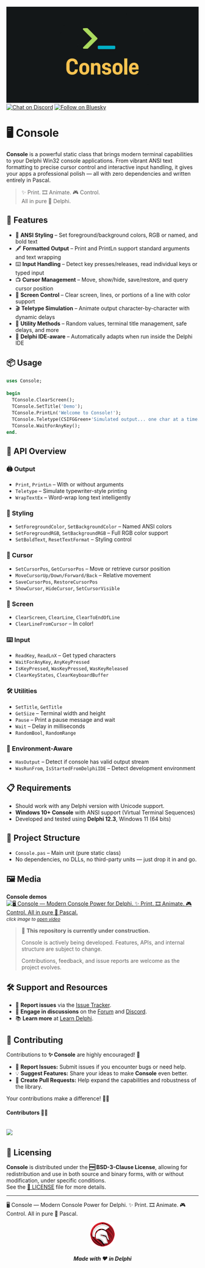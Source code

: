 ![Console](media/console.jpg)  
[![Chat on Discord](https://img.shields.io/discord/754884471324672040?style=for-the-badge)](https://discord.gg/tPWjMwK)
[![Follow on Bluesky](https://img.shields.io/badge/Bluesky-tinyBigGAMES-blue?style=for-the-badge&logo=bluesky)](https://bsky.app/profile/tinybiggames.com)    

# 🖥️ Console

**Console** is a powerful static class that brings modern terminal capabilities to your Delphi Win32 console applications. From vibrant ANSI text formatting to precise cursor control and interactive input handling, it gives your apps a professional polish — all with zero dependencies and written entirely in Pascal.

> ✨ Print. 🎞️ Animate. 🎮 Control.  
> All in pure 🐘 Delphi.

## 🚀 Features

- 🎨 **ANSI Styling** – Set foreground/background colors, RGB or named, and bold text
- 🖋️ **Formatted Output** – Print and PrintLn support standard arguments and text wrapping
- ⌨️ **Input Handling** – Detect key presses/releases, read individual keys or typed input
- 📺 **Cursor Management** – Move, show/hide, save/restore, and query cursor position
- 🧼 **Screen Control** – Clear screen, lines, or portions of a line with color support
- 🎬 **Teletype Simulation** – Animate output character-by-character with dynamic delays
- 🎲 **Utility Methods** – Random values, terminal title management, safe delays, and more
- 🧪 **Delphi IDE-aware** – Automatically adapts when run inside the Delphi IDE

## 📦 Usage

```pascal
uses Console;

begin
  TConsole.ClearScreen();
  TConsole.SetTitle('Demo');
  TConsole.PrintLn('Welcome to Console!');
  TConsole.Teletype(CSIFGGreen+'Simulated output... one char at a time.');
  TConsole.WaitForAnyKey();
end.
```

## 🧱 API Overview

### 🖨 Output
- `Print`, `PrintLn` – With or without arguments
- `Teletype` – Simulate typewriter-style printing
- `WrapTextEx` – Word-wrap long text intelligently

### 🎨 Styling
- `SetForegroundColor`, `SetBackgroundColor` – Named ANSI colors
- `SetForegroundRGB`, `SetBackgroundRGB` – Full RGB color support
- `SetBoldText`, `ResetTextFormat` – Styling control

### 🎯 Cursor
- `SetCursorPos`, `GetCursorPos` – Move or retrieve cursor position
- `MoveCursorUp/Down/Forward/Back` – Relative movement
- `SaveCursorPos`, `RestoreCursorPos`
- `ShowCursor`, `HideCursor`, `SetCursorVisible`

### 🧼 Screen
- `ClearScreen`, `ClearLine`, `ClearToEndOfLine`
- `ClearLineFromCursor` – In color!

### ⌨️ Input
- `ReadKey`, `ReadLnX` – Get typed characters
- `WaitForAnyKey`, `AnyKeyPressed`
- `IsKeyPressed`, `WasKeyPressed`, `WasKeyReleased`
- `ClearKeyStates`, `ClearKeyboardBuffer`

### 🛠 Utilities
- `SetTitle`, `GetTitle`
- `GetSize` – Terminal width and height
- `Pause` – Print a pause message and wait
- `Wait` – Delay in milliseconds
- `RandomBool`, `RandomRange`

### 🧠 Environment-Aware
- `HasOutput` – Detect if console has valid output stream
- `WasRunFrom`, `IsStartedFromDelphiIDE` – Detect development environment

## 📋 Requirements

- Should work with any Delphi version with Unicode support.
- **Windows 10+ Console** with ANSI support (Virtual Terminal Sequences)
- Developed and tested using **Delphi 12.3**, Windows 11 (64 bits)

## 📁 Project Structure

- `Console.pas` – Main unit (pure static class)
- No dependencies, no DLLs, no third-party units — just drop it in and go.

## 🖼️ Media
**Console demos**
[![🖥️ Console — Modern Console Power for Delphi. ✨ Print. 🎞️ Animate. 🎮 Control. All in pure 🐘 Pascal.](https://img.youtube.com/vi/RiWU1PSdxKs/maxresdefault.jpg)](https://www.youtube.com/watch?v=RiWU1PSdxKs)  
<small>*click image to [open video](https://www.youtube.com/watch?v=RiWU1PSdxKs)*</small>


> 🚧️ **This repository is currently under construction.**
>  
> Console is actively being developed. Features, APIs, and internal structure are subject to change.  
>  
> Contributions, feedback, and issue reports are welcome as the project evolves.


## 🛠️ Support and Resources

- 🐞 **Report issues** via the [Issue Tracker](https://github.com/tinyBigGAMES/Console/issues).
- 💬 **Engage in discussions** on the [Forum](https://github.com/tinyBigGAMES/Console/discussions) and [Discord](https://discord.gg/tPWjMwK).
- 📚 **Learn more** at [Learn Delphi](https://learndelphi.org).

## 🤝 Contributing  

Contributions to **✨ Console** are highly encouraged! 🌟  
- 🐛 **Report Issues:** Submit issues if you encounter bugs or need help.  
- 💡 **Suggest Features:** Share your ideas to make **Console** even better.  
- 🔧 **Create Pull Requests:** Help expand the capabilities and robustness of the library.  

Your contributions make a difference! 🙌✨

#### Contributors 👥🤝
<br/>

<a href="https://github.com/tinyBigGAMES/Console/graphs/contributors">
  <img src="https://contrib.rocks/image?repo=tinyBigGAMES/Console&max=250&columns=20&anon=1" />
</a>

## 📜 Licensing

**Console** is distributed under the **🆓 BSD-3-Clause License**, allowing for redistribution and use in both source and binary forms, with or without modification, under specific conditions.  
See the [📜 LICENSE](https://github.com/tinyBigGAMES/Console?tab=BSD-3-Clause-1-ov-file#BSD-3-Clause-1-ov-file) file for more details.

---

🖥️ Console — Modern Console Power for Delphi. ✨ Print. 🎞️ Animate. 🎮 Control. All in pure 🐘 Pascal.

<p align="center">
<img src="media/delphi.png" alt="Delphi">
</p>
<h5 align="center">
  
Made with ❤️ in Delphi  